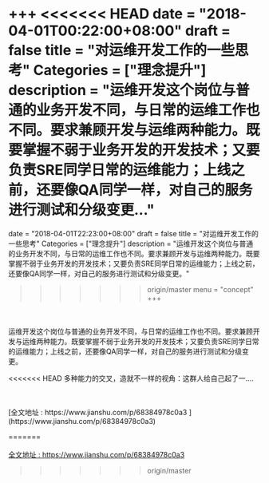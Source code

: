 +++
<<<<<<< HEAD
date = "2018-04-01T00:22:00+08:00"
draft = false
title = "对运维开发工作的一些思考"
Categories = ["理念提升"]
description = "运维开发这个岗位与普通的业务开发不同，与日常的运维工作也不同。要求兼顾开发与运维两种能力。既要掌握不弱于业务开发的开发技术；又要负责SRE同学日常的运维能力；上线之前，还要像QA同学一样，对自己的服务进行测试和分级变更..."
=======
date = "2018-04-01T22:23:00+08:00"
draft = false
title = "对运维开发工作的一些思考"
Categories = ["理念提升"]
description = "运维开发这个岗位与普通的业务开发不同，与日常的运维工作也不同。要求兼顾开发与运维两种能力。既要掌握不弱于业务开发的开发技术；又要负责SRE同学日常的运维能力；上线之前，还要像QA同学一样，对自己的服务进行测试和分级变更。"
>>>>>>> origin/master
menu = "concept"
+++

<br/>
<br/>
运维开发这个岗位与普通的业务开发不同，与日常的运维工作也不同。要求兼顾开发与运维两种能力。既要掌握不弱于业务开发的开发技术；又要负责SRE同学日常的运维能力；上线之前，还要像QA同学一样，对自己的服务进行测试和分级变更。

<<<<<<< HEAD
多种能力的交叉，造就不一样的视角：这群人给自己起了一....

<br/>
<br/>
[全文地址 : https://www.jianshu.com/p/68384978c0a3 ](https://www.jianshu.com/p/68384978c0a3)

=======
<br/>
<br/>
[全文地址 : https://www.jianshu.com/p/68384978c0a3 ](https://www.jianshu.com/p/68384978c0a3)
>>>>>>> origin/master

